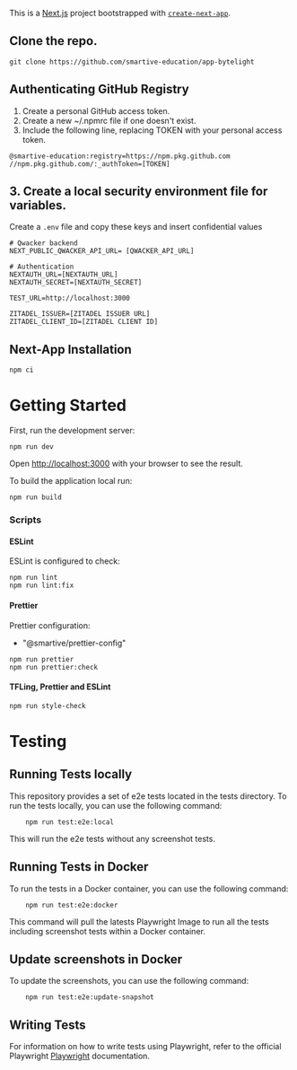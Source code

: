 This is a [Next.js](https://nextjs.org/) project bootstrapped with [`create-next-app`](https://github.com/vercel/next.js/tree/canary/packages/create-next-app).

## Clone the repo.

`git clone https://github.com/smartive-education/app-bytelight`

## Authenticating GitHub Registry

1. Create a personal GitHub access token.
2. Create a new ~/.npmrc file if one doesn't exist.
3. Include the following line, replacing TOKEN with your personal access token.

```console
@smartive-education:registry=https://npm.pkg.github.com
//npm.pkg.github.com/:_authToken=[TOKEN]
```

## 3. Create a local security environment file for variables.

Create a `.env` file and copy these keys and insert confidential values

    # Qwacker backend
    NEXT_PUBLIC_QWACKER_API_URL= [QWACKER_API_URL]

    # Authentication
    NEXTAUTH_URL=[NEXTAUTH_URL]
    NEXTAUTH_SECRET=[NEXTAUTH_SECRET]

    TEST_URL=http://localhost:3000

    ZITADEL_ISSUER=[ZITADEL ISSUER URL]
    ZITADEL_CLIENT_ID=[ZITADEL CLIENT ID]

## Next-App Installation

```console
npm ci
```

# Getting Started

First, run the development server:

```console
npm run dev
```

Open [http://localhost:3000](http://localhost:3000) with your browser to see the result.

To build the application local run:

```console
npm run build
```

### Scripts

#### ESLint

ESLint is configured to check:

```console
npm run lint
npm run lint:fix
```

#### Prettier

Prettier configuration:

- "@smartive/prettier-config"

```console
npm run prettier
npm run prettier:check
```

#### TFLing, Prettier and ESLint

```console
npm run style-check
```

# Testing

## Running Tests locally

This repository provides a set of e2e tests located in the tests directory. To run the tests locally, you can use the following command:

```console
    npm run test:e2e:local
```

This will run the e2e tests without any screenshot tests.

## Running Tests in Docker

To run the tests in a Docker container, you can use the following command:

```console
    npm run test:e2e:docker
```

This command will pull the latests Playwright Image to run all the tests including screenshot tests within a Docker container.

## Update screenshots in Docker

To update the screenshots, you can use the following command:

```console
    npm run test:e2e:update-snapshot
```

## Writing Tests

For information on how to write tests using Playwright, refer to the official Playwright [Playwright](https://playwright.dev/) documentation.
